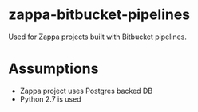# zappa-bitbucket-pipelines

Used for Zappa projects built with Bitbucket pipelines.

# Assumptions

- Zappa project uses Postgres backed DB
- Python 2.7 is used